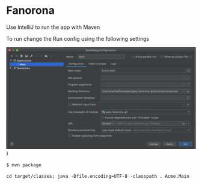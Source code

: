 # Fanorona


Use IntelliJ to run the app with Maven

To run change the Run config using the following settings

![image](images/Run.png))


```
$ mvn package
```

```
cd target/classes; java -Dfile.encoding=UTF-8 -classpath . Acme.Main
```

